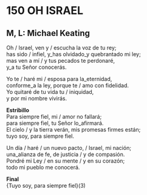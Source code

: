 # 150 OH ISRAEL

## M, L: Michael Keating

Oh / Israel, ven y / escucha la voz de tu rey;  
has sido / infiel, y_has olvidado_y quebrantado mi ley;  
mas ven a mí / y tus pecados te perdonaré,  
y_a tu Señor conocerás.  

Yo te / haré mi / esposa para la_eternidad,  
conforme_a la ley, porque te / amo con fidelidad.  
Yo quitaré de tu vida tu / iniquidad,  
y por mi nombre vivirás.  

**Estribillo**  
Para siempre fiel, mi / amor no fallará;  
para siempre fiel, tu Señor lo_afirmará.  
El cielo / y la tierra verán, mis promesas firmes están;  
tuyo soy, para siempre fiel.  

Un día / haré / un nuevo pacto, / Israel, mi nación;  
una_alianza de fe, de justicia / y de compasión.  
Pondré mi Ley / en su mente / y en su corazón;  
todo mi pueblo me conocerá.  

**Final**  
{Tuyo soy, para siempre fiel}(3)  

